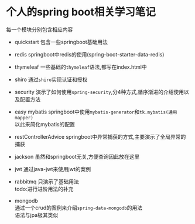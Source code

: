 # 个人的spring boot相关学习笔记

每一个模块分别包含相应内容

- quickstart
  包含一些springboot基础用法  

- redis
  springboot中redis的使用(spring-boot-starter-data-redis)

- thymeleaf
  一些基础的`thymeleaf`语法,都写在index.html中

- shiro
  通过`shiro`实现认证和授权

- security
  演示了如何使用`spring-security`,分4种方式,循序渐进的介绍使用以及配置方法

- easy mybatis
  springboot中使用`mybatis-generator`和`tk.mybatis(通用mapper)`  
  以此来简化mybatis的配置  

- restControllerAdvice
  springboot中异常捕获的方式,主要演示了全局异常的捕获

- jackson
  虽然和springboot无关,方便查询因此放在这里

- jwt
  通过java-jwt来使用jwt的案例  

- rabbitmq
  只演示了基础用法  
  todo:进行进阶用法的补充  

- mongodb  
  通过一个crud的案例来介绍`spring-data-mongodb`的用法  
  语法与jpa极其类似
